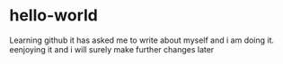 # hello-world
Learning github
it has asked me to write about myself and i am doing it.
eenjoying it and i will surely make further changes later

